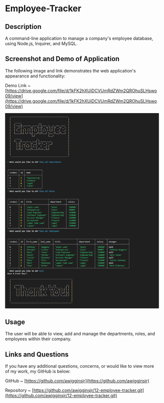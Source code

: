 # Employee-Tracker

## Description

A command-line application to manage a company's employee database, using Node.js, Inquirer, and MySQL.

## Screenshot and Demo of Application

The following image and link demonstrates the web application's appearance and functionality:

Demo Link ~ [https://drive.google.com/file/d/1kFK2hXUiDCVUmRdZWm2QROhuSLHswo09/view](https://drive.google.com/file/d/1kFK2hXUiDCVUmRdZWm2QROhuSLHswo09/view)

![screenshot](/assets/images/employeetrackerscreenshot.png)

## Usage

The user will be able to view, add and manage the departments, roles, and employees within their company.

## Links and Questions

If you have any additional questions, concerns, or would like to view more of my work, my GitHub is below:

GitHub ~ [https://github.com/awigginsjr](https://github.com/awigginsjr)

Repository ~ [https://github.com/awigginsjr/12-employee-tracker.git](https://github.com/awigginsjr/12-employee-tracker.git)
